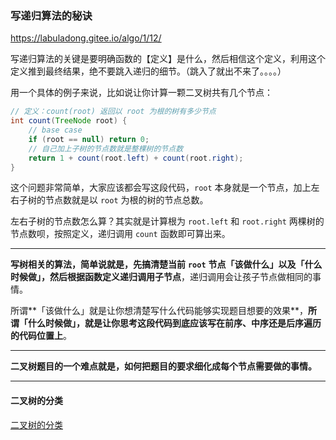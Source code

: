 ### 写递归算法的秘诀  

https://labuladong.gitee.io/algo/1/12/

写递归算法的关键是要明确函数的【定义】是什么，然后相信这个定义，利用这个定义推到最终结果，绝不要跳入递归的细节。（跳入了就出不来了。。。。）  

用一个具体的例子来说，比如说让你计算一颗二叉树共有几个节点： 

```java
// 定义：count(root) 返回以 root 为根的树有多少节点
int count(TreeNode root) {
    // base case
    if (root == null) return 0;
    // 自己加上子树的节点数就是整棵树的节点数
    return 1 + count(root.left) + count(root.right);
}
```

这个问题非常简单，大家应该都会写这段代码，`root` 本身就是一个节点，加上左右子树的节点数就是以 `root` 为根的树的节点总数。

左右子树的节点数怎么算？其实就是计算根为 `root.left` 和 `root.right` 两棵树的节点数呗，按照定义，递归调用 `count` 函数即可算出来。

---

**写树相关的算法，简单说就是，先搞清楚当前** **`root`** **节点「该做什么」以及「什么时候做」，然后根据函数定义递归调用子节点**，递归调用会让孩子节点做相同的事情。

所谓**「该做什么」就是让你想清楚写什么代码能够实现题目想要的效果**，**所谓「什么时候做」，就是让你思考这段代码到底应该写在前序、中序还是后序遍历的代码位置上**。   

---



**二叉树题目的一个难点就是，如何把题目的要求细化成每个节点需要做的事情。**

---





#### 二叉树的分类

[二叉树的分类](https://www.cnblogs.com/EmilZs/p/10477973.html)